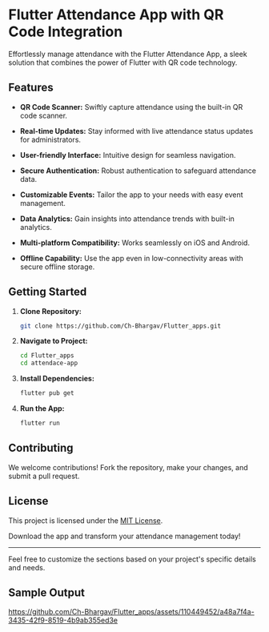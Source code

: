# Flutter Attendance App with QR Code Integration

Effortlessly manage attendance with the Flutter Attendance App, a sleek solution that combines the power of Flutter with QR code technology.

## Features

- **QR Code Scanner:** Swiftly capture attendance using the built-in QR code scanner.
  
- **Real-time Updates:** Stay informed with live attendance status updates for administrators.
  
- **User-friendly Interface:** Intuitive design for seamless navigation.
  
- **Secure Authentication:** Robust authentication to safeguard attendance data.
  
- **Customizable Events:** Tailor the app to your needs with easy event management.
  
- **Data Analytics:** Gain insights into attendance trends with built-in analytics.
  
- **Multi-platform Compatibility:** Works seamlessly on iOS and Android.
  
- **Offline Capability:** Use the app even in low-connectivity areas with secure offline storage.

## Getting Started

1. **Clone Repository:**
   ```bash
   git clone https://github.com/Ch-Bhargav/Flutter_apps.git
   ```

2. **Navigate to Project:**
   ```bash
   cd Flutter_apps
   cd attendace-app
   ```

3. **Install Dependencies:**
   ```bash
   flutter pub get
   ```

4. **Run the App:**
   ```bash
   flutter run
   ```

## Contributing

We welcome contributions! Fork the repository, make your changes, and submit a pull request.

## License

This project is licensed under the [MIT License](LICENSE).

Download the app and transform your attendance management today!

---

Feel free to customize the sections based on your project's specific details and needs.

## Sample Output
https://github.com/Ch-Bhargav/Flutter_apps/assets/110449452/a48a7f4a-3435-42f9-8519-4b9ab355ed3e

